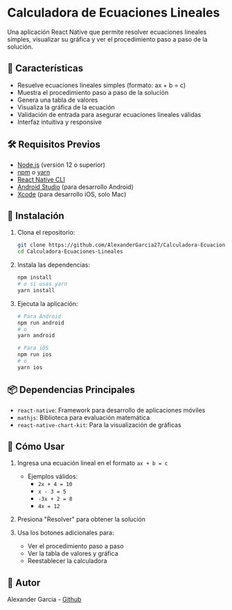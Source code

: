 # Calculadora de Ecuaciones Lineales

Una aplicación React Native que permite resolver ecuaciones lineales simples, visualizar su gráfica y ver el procedimiento paso a paso de la solución.

## 📱 Características

- Resuelve ecuaciones lineales simples (formato: ax + b = c)
- Muestra el procedimiento paso a paso de la solución
- Genera una tabla de valores
- Visualiza la gráfica de la ecuación
- Validación de entrada para asegurar ecuaciones lineales válidas
- Interfaz intuitiva y responsive

## 🛠️ Requisitos Previos

- [Node.js](https://nodejs.org/) (versión 12 o superior)
- [npm](https://www.npmjs.com/) o [yarn](https://yarnpkg.com/)
- [React Native CLI](https://reactnative.dev/docs/environment-setup)
- [Android Studio](https://developer.android.com/studio) (para desarrollo Android)
- [Xcode](https://developer.apple.com/xcode/) (para desarrollo iOS, solo Mac)

## 📲 Instalación

1. Clona el repositorio:
   ```bash
   git clone https://github.com/AlexanderGarcia27/Calculadora-Ecuaciones.git
   cd Calculadora-Ecuaciones-Lineales
   ```

2. Instala las dependencias:
   ```bash
   npm install
   # o si usas yarn
   yarn install
   ```

3. Ejecuta la aplicación:
   ```bash
   # Para Android
   npm run android
   # o
   yarn android

   # Para iOS
   npm run ios
   # o
   yarn ios
   ```

## 📦 Dependencias Principales

- `react-native`: Framework para desarrollo de aplicaciones móviles
- `mathjs`: Biblioteca para evaluación matemática
- `react-native-chart-kit`: Para la visualización de gráficas

## 🎯 Cómo Usar

1. Ingresa una ecuación lineal en el formato `ax + b = c`
   - Ejemplos válidos:
     - `2x + 4 = 10`
     - `x - 3 = 5`
     - `-3x + 2 = 8`
     - `4x = 12`

2. Presiona "Resolver" para obtener la solución

3. Usa los botones adicionales para:
   - Ver el procedimiento paso a paso
   - Ver la tabla de valores y gráfica
   - Reestablecer la calculadora


## 👥 Autor

Alexander Garcia - [Github](https://github.com/AlexanderGarcia27-github)
